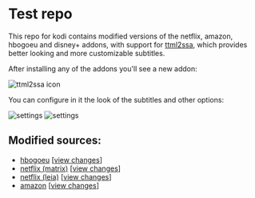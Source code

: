 # Test repo
This repo for kodi contains modified versions of the netflix, amazon, hbogoeu and disney+ addons, with support for [ttml2ssa](https://github.com/Paco8/ttml2ssa), which provides better looking and more customizable subtitles.

After installing any of the addons you'll see a new addon:

![ttml2ssa icon](https://raw.githubusercontent.com/Paco8/ttml2ssa/main/kodi/icon.png)

You can configure in it the look of the subtitles and other options:

![settings](https://raw.githubusercontent.com/Paco8/ttml2ssa/main/kodi/screen1.jpg)
![settings](https://raw.githubusercontent.com/Paco8/ttml2ssa/main/kodi/screen2.jpg)

## Modified sources:
* [hbogoeu](https://github.com/Paco8/plugin.video.hbogoeu/tree/ttml2ssa) [[view changes](https://github.com/Paco8/plugin.video.hbogoeu/compare/master..ttml2ssa)]
* [netflix (matrix)](https://github.com/Paco8/plugin.video.netflix/tree/Matrix-ttml2ssa) [[view changes](https://github.com/Paco8/plugin.video.netflix/compare/Matrix..Matrix-ttml2ssa)]
* [netflix (leia)](https://github.com/Paco8/plugin.video.netflix/tree/Leia-ttml2ssa) [[view changes](https://github.com/Paco8/plugin.video.netflix/compare/Leia..Leia-ttml2ssa)]
* [amazon](https://github.com/Paco8/xbmc/tree/ttml2ssa) [[view changes](https://github.com/Paco8/xbmc/compare/master..ttml2ssa)]
